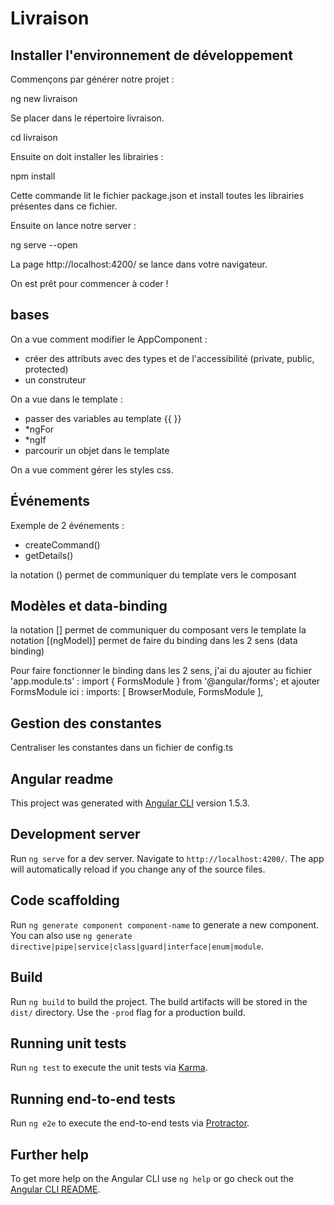 # Livraison

## Installer l'environnement de développement

Commençons par générer notre projet :

ng new livraison

Se placer dans le répertoire livraison.

cd livraison

Ensuite on doit installer les librairies :

npm install 

Cette commande lit le fichier package.json et install toutes les librairies présentes dans ce fichier.

Ensuite on lance notre server :

ng serve --open

La page http://localhost:4200/ se lance dans votre navigateur.

On est prêt pour commencer à coder !

## bases 

On a vue comment modifier le AppComponent :
- créer des attributs avec des types et de l'accessibilité (private, public, protected)
- un construteur

On a vue dans le template :
- passer des variables au template {{ }}
- *ngFor
- *ngIf
- parcourir un objet dans le template

On a vue comment gérer les styles css.

## Événements

Exemple de 2 événements :
- createCommand()
- getDetails()

la notation () permet de communiquer du template vers le composant

## Modèles et data-binding

la notation [] permet de communiquer du composant vers le template
la notation [(ngModel)] permet de faire du binding dans les 2 sens (data binding)

Pour faire fonctionner le binding dans les 2 sens,
j'ai du ajouter au fichier 'app.module.ts' :
import { FormsModule } from '@angular/forms';
et ajouter FormsModule ici :
 imports: [
    BrowserModule, FormsModule
  ],

## Gestion des constantes

Centraliser les constantes dans un fichier de config.ts

## Angular readme

This project was generated with [Angular CLI](https://github.com/angular/angular-cli) version 1.5.3.

## Development server

Run `ng serve` for a dev server. Navigate to `http://localhost:4200/`. The app will automatically reload if you change any of the source files.

## Code scaffolding

Run `ng generate component component-name` to generate a new component. You can also use `ng generate directive|pipe|service|class|guard|interface|enum|module`.

## Build

Run `ng build` to build the project. The build artifacts will be stored in the `dist/` directory. Use the `-prod` flag for a production build.

## Running unit tests

Run `ng test` to execute the unit tests via [Karma](https://karma-runner.github.io).

## Running end-to-end tests

Run `ng e2e` to execute the end-to-end tests via [Protractor](http://www.protractortest.org/).

## Further help

To get more help on the Angular CLI use `ng help` or go check out the [Angular CLI README](https://github.com/angular/angular-cli/blob/master/README.md).
